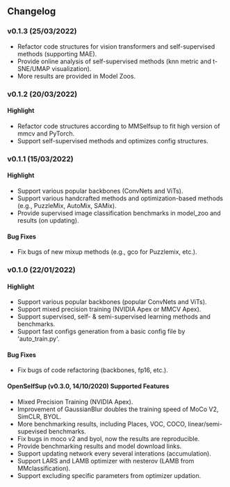 ## Changelog

### v0.1.3 (25/03/2022)

* Refactor code structures for vision transformers and self-supervised methods (supporting MAE).
* Provide online analysis of self-supervised methods (knn metric and t-SNE/UMAP visualization). 
* More results are provided in Model Zoos.

### v0.1.2 (20/03/2022)

#### Highlight
* Refactor code structures according to MMSelfsup to fit high version of mmcv and PyTorch.
* Support self-supervised methods and optimizes config structures.

### v0.1.1 (15/03/2022)

#### Highlight
* Support various popular backbones (ConvNets and ViTs).
* Support various handcrafted methods and optimization-based methods (e.g., PuzzleMix, AutoMix, SAMix).
* Provide supervised image classification benchmarks in model_zoo and results (on updating). 

#### Bug Fixes
* Fix bugs of new mixup methods (e.g., gco for Puzzlemix, etc.).

### v0.1.0 (22/01/2022)

#### Highlight
* Support various popular backbones (popular ConvNets and ViTs).
* Support mixed precision training (NVIDIA Apex or MMCV Apex).
* Support supervised, self- & semi-supervised learning methods and benchmarks.
* Support fast configs generation from a basic config file by 'auto_train.py'. 

#### Bug Fixes
* Fix bugs of code refactoring (backbones, fp16, etc.).

#### OpenSelfSup (v0.3.0, 14/10/2020) Supported Features

* Mixed Precision Training (NVIDIA Apex).
* Improvement of GaussianBlur doubles the training speed of MoCo V2, SimCLR, BYOL.
* More benchmarking results, including Places, VOC, COCO, linear/semi-supevised benchmarks.
* Fix bugs in moco v2 and byol, now the results are reproducible.
* Provide benchmarking results and model download links.
* Support updating network every several interations (accumulation).
* Support LARS and LAMB optimizer with nesterov (LAMB from MMclassification).
* Support excluding specific parameters from optimizer updation.
